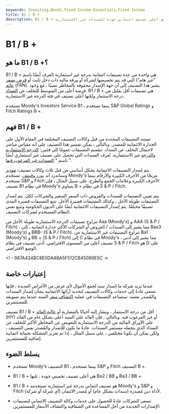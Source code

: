 ```yaml
---
keywords: Investing,Bonds,Fixed Income Essentials,Fixed Income
title: B1 / B +
description: B1 / B + هو أعلى تصنيف ائتماني جودة للسندات غير الاستثمارية.
---
```


# B1 / B +
## ما هو B1 / B +؟

B1 / B + هي واحدة من عدة تصنيفات ائتمانية بدرجة غير استثمارية (تُعرف أيضًا باسم "غير هام") التي قد يتم تخصيصها لشركة أو ورقة مالية ذات دخل ثابت أو [قرض بسعر عائم](/frn) (FRN). يشير هذا التصنيف إلى أن جهة الإصدار محفوفة بالمخاطر نسبيًا ، مع وجود فرصة أعلى من المتوسط للتخلف عن [السداد](/default2). B1 / B + هي تصنيفات أقل بقليل من درجة الاستثمار ولكنها أعلى تصنيف في فئة الدرجة غير الاستثمارية.

تستخدم Moody's Investors Service B1 ، بينما تستخدم S&P Global Ratings و Fitch Ratings B +.

## فهم B1 / B +

تستند التصنيفات المحددة من قبل وكالات التصنيف المختلفة في المقام الأول على الجدارة الائتمانية للمصدر. وبالتالي ، يمكن تفسير هذا التصنيف على أنه مقياس مباشر لاحتمال التخلف عن السداد. تنقسم التصنيفات عمومًا إلى فئتين: [الدرجة الاستثمارية والدرجة](/investmentgrade) غير الاستثمارية. تُعرف السندات التي تحصل على تصنيف غير استثماري أيضًا باسم " [السندات غير المرغوب فيها](/junkbond) ".

يتم إصدار التصنيفات الائتمانية بشكل أساسي من قبل ثلاث وكالات تصنيف: [موديز](/moodys) وستاندرد آند بورز [وفيتش](/fitch-ratings). تستخدم Moody's مزيجًا من الأحرف الكبيرة والأرقام بينما تستخدم S&P و Fitch الأحرف الكبيرة وعلامات الجمع والطرح. على سبيل المثال ، فإن تصنيف B1 في نظام Moody's يساوي B + في نظام S & P / Fitch.

يتم تعيين التصنيفات للسندات والقروض ذات السعر المتغير والشركات ككل. يتم إصدار التصنيفات طويلة الأجل ، وكذلك التصنيفات قصيرة الأجل. تتبع التصنيفات قصيرة المدى تصنيفًا مختلفًا. يتم إصدار التصنيفات الائتمانية أيضًا على الديون الحكومية وتتبع نفس النظام المستخدم لشركات التصنيف.

تتراوح تصنيفات الدرجة الاستثمارية طويلة الأجل من Aaa (Moody's) و AAA (S & P / Fitch) ، مما يشير إلى السندات / القروض أو الشركات الأكثر جدارة ائتمانية ، إلى Baa3 (Moody's) و BBB- (S & P / Fitch). تتراوح التصنيفات غير الاستثمارية من Ba1 (Moody's) و BB + (S & P / Fitch) إلى C في نظام Moody's ، مما يشير إلى أدنى تصنيف أعلى من المستوى الافتراضي. أدنى تصنيف في نظام S & P / Fitch هو D على الوضع الافتراضي.

<! - 987A434BC8E0DA4BA5F512CB45089E5C ->

## إعتبارات خاصة

عندما تريد شركة ما إصدار سند لجمع الأموال لأي غرض من الأغراض العديدة ، فإنها تسعى عادةً إلى خدمات وكالات التصنيف لتحديد آرائها الائتمانية بشأن إصدار السندات والمُصدر نفسه. ستساعد التصنيفات في عملية [اكتشاف سعر](/pricediscovery) السند عندما يتم تسويقه للمستثمرين.

تصنيف B1 / B + أقل من درجة الاستثمار ، ويشار إليه أحيانًا بالمضاربة أو [عالية العائد](/high_yield_bond) (HY) أو غير المرغوب فيه. وبالتالي ، فإن العائد على السند أعلى بشكل عام من العائد على الأوراق المالية من الدرجة الاستثمارية للتعويض عن المخاطر الأكبر للتخلف عن السداد الذي يتحمله مستثمر السندات. عادةً ما يكون للإصدار والمُصدر نفس التصنيف ، ولكن يمكن أن يكونا مختلفين ، على سبيل المثال ، إذا تم تعزيز المشكلة بحماية ائتمانية إضافية للمستثمرين.

## يسلط الضوء

- تستخدم Moody's التصنيف B1 ، بينما تستخدم S&P و Fitch التصنيف B +.

- B1 / B + هي أعلى تصنيف تخميني جودة ، تليها Ba2 / BB و Ba3 / BB +.

- B1 / B + هو تصنيف ائتماني بدرجة غير استثمارية تستخدمه Moody's و S&P و Fitch لأداة دين مُصدرة (سندات بشكل عام) أو مُصدر الائتمان (أي شركة أو شركة).

- تسعى الشركات عادةً للحصول على خدمات وكالة التصنيف الائتماني لتصنيفات الإصدارات الجديدة من أجل المساعدة في الشفافية واكتشاف الأسعار للمستثمرين.

